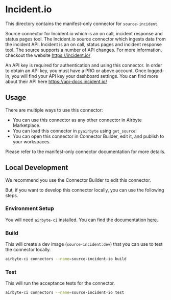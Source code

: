 # Incident.io
This directory contains the manifest-only connector for `source-incident`.

Source connector for Incident.io which is an on call, incident response and status pages tool. 
The Incident.io source connector which ingests data from the incident API.
Incident is an on call, status pages and incident response tool.
The source supports a number of API changes. For more information, checkout the website https://incident.io/
  
An API key is required for authentication and using this connector. In order to obtain an API key, you must have a PRO or above account.
Once logged-in, you will find your API key your dashboard settings. You can find more about their API here https://api-docs.incident.io/

## Usage
There are multiple ways to use this connector:
- You can use this connector as any other connector in Airbyte Marketplace.
- You can load this connector in `pyairbyte` using `get_source`!
- You can open this connector in Connector Builder, edit it, and publish to your workspaces.

Please refer to the manifest-only connector documentation for more details.

## Local Development
We recommend you use the Connector Builder to edit this connector.

But, if you want to develop this connector locally, you can use the following steps.

### Environment Setup
You will need `airbyte-ci` installed. You can find the documentation [here](airbyte-ci).

### Build
This will create a dev image (`source-incident:dev`) that you can use to test the connector locally.
```bash
airbyte-ci connectors --name=source-incident-io build
```

### Test
This will run the acceptance tests for the connector.
```bash
airbyte-ci connectors --name=source-incident-io test
```

